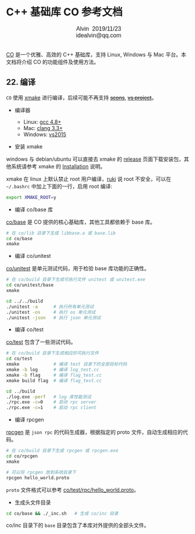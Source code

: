 # C++ 基础库 CO 参考文档

<font face="Arial" size=3>
<center>
Alvin &nbsp;2019/11/23
</center>
<center>
idealvin@qq.com
</center>
<br />
</font>
  
  
[CO](https://github.com/idealvin/co/) 是一个优雅、高效的 C++ 基础库，支持 Linux, Windows 与 Mac 平台。本文档将介绍 CO 的功能组件及使用方法。

## 22. 编译

`CO` 使用 [xmake](https://github.com/xmake-io/xmake) 进行编译，后续可能不再支持 <s>[scons](https://scons.org/)</s>, <s>[vs project](https://visualstudio.microsoft.com/)</s>。


- 编译器
    - Linux: [gcc 4.8+](https://gcc.gnu.org/projects/cxx-status.html#cxx11)
    - Mac: [clang 3.3+](https://clang.llvm.org/cxx_status.html)
    - Windows: [vs2015](https://visualstudio.microsoft.com/)

- 安装 xmake

windows 与 debian/ubuntu 可以直接去 xmake 的 [release](https://github.com/xmake-io/xmake/releases) 页面下载安装包，其他系统请参考 xmake 的 [Installation](https://xmake.io/#/guide/installation) 说明。

xmake 在 linux 上默认禁止 root 用户编译，[ruki](https://github.com/waruqi) 说 root 不安全，可以在 `~/.bashrc` 中加上下面的一行，启用 root 编译:
```sh
export XMAKE_ROOT=y
```

- 编译 co/base 库

[co/base](https://github.com/idealvin/co/tree/master/base) 是 CO 提供的核心基础库，其他工具都依赖于 base 库。

```sh
# 在 co/lib 目录下生成 libbase.a 或 base.lib
cd co/base
xmake
```

- 编译 co/unitest

[co/unitest](https://github.com/idealvin/co/tree/master/unitest/base) 是单元测试代码，用于检验 base 库功能的正确性。

```sh
# 在 co/build 目录下生成可执行文件 unitest 或 unitest.exe
cd co/unitest/base
xmake

cd ../../build
./unitest -a      # 执行所有单元测试
./unitest -os     # 执行 os 单元测试
./unitest -json   # 执行 json 单元测试
```

- 编译 co/test

[co/test](https://github.com/idealvin/co/tree/master/test) 包含了一些测试代码。

```sh
# 在 co/build 目录下生成相应的可执行文件
cd co/test
xmake             # 编译 test 目录下的全部目标代码
xmake -b log      # 编译 log_test.cc
xmake -b flag     # 编译 flag_test.cc
xmake build flag  # 编译 flag_test.cc

cd ../build
./log.exe -perf   # log 库性能测试
./rpc.exe -c=0    # 启动 rpc server
./rpc.exe -c=1    # 启动 rpc client
```

- 编译 rpcgen

[rpcgen](https://github.com/idealvin/co/tree/master/rpcgen) 是 `json rpc` 的代码生成器，根据指定的 proto 文件，自动生成相应的代码。

```sh
# 在 co/build 目录下生成 rpcgen 或 rpcgen.exe
cd co/rpcgen
xmake

# 可以将 rpcgen 放到系统目录下
rpcgen hello_world.proto
```

`proto` 文件格式可以参考 [co/test/rpc/hello_world.proto](https://github.com/idealvin/co/blob/master/test/rpc/hello_world.proto)。

- 生成头文件目录

```sh
cd co/base && ./_inc.sh   # 生成 co/inc 目录
```

co/inc 目录下的 `base` 目录包含了本库对外提供的全部头文件。
